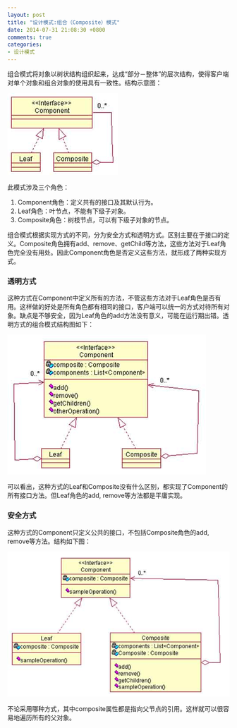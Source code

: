```yaml
---
layout: post
title: "设计模式:组合（Composite）模式"
date: 2014-07-31 21:08:30 +0800
comments: true
categories: 
- 设计模式
---
```


组合模式将对象以树状结构组织起来，达成“部分－整体”的层次结构，使得客户端对单个对象和组合对象的使用具有一致性。结构示意图：

![image](/myresource/images/image_blog_2014-07-31_21.14.15.jpg)

<!--more-->

此模式涉及三个角色：

1. Component角色：定义共有的接口及其默认行为。
2. Leaf角色：叶节点，不能有下级子对象。
3. Composite角色：树枝节点，可以有下级子对象的节点。

组合模式根据实现方式的不同，分为安全方式和透明方式。区别主要在于接口的定义。Composite角色拥有add、remove、getChild等方法，这些方法对于Leaf角色完全没有用处。因此Component角色是否定义这些方法，就形成了两种实现方式。

### 透明方式
这种方式在Component中定义所有的方法，不管这些方法对于Leaf角色是否有用。这样做的好处是所有角色都有相同的接口，客户端可以统一的方式对待所有对象。缺点是不够安全，因为Leaf角色的add方法没有意义，可能在运行期出错。透明方式的组合模式结构图如下：

![image](/myresource/images/image_blog_2014-07-31_21.29.20.jpg)

可以看出，这种方式的Leaf和Composite没有什么区别，都实现了Component的所有接口方法。但Leaf角色的add, remove等方法都是平庸实现。

### 安全方式
这种方式的Component只定义公共的接口，不包括Composite角色的add, remove等方法。结构如下图：

![image](/myresource/images/image_blog_2014-07-31_22.11.35.jpg)

不论采用哪种方式，其中composite属性都是指向父节点的引用。这样就可以很容易地遍历所有的父对象。
